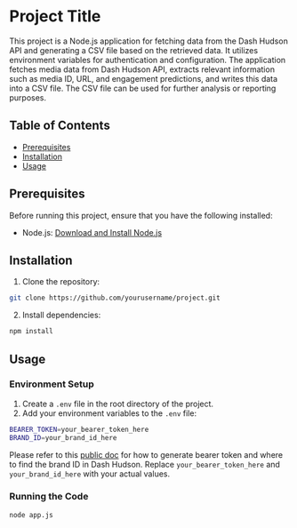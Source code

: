 # Project Title

This project is a Node.js application for fetching data from the Dash Hudson API and generating a CSV file based on the retrieved data. It utilizes environment variables for authentication and configuration. The application fetches media data from Dash Hudson API, extracts relevant information such as media ID, URL, and engagement predictions, and writes this data into a CSV file. The CSV file can be used for further analysis or reporting purposes.


## Table of Contents

- [Prerequisites](#prerequisites)
- [Installation](#installation)
- [Usage](#usage)

## Prerequisites

Before running this project, ensure that you have the following installed:

- Node.js: [Download and Install Node.js](https://nodejs.org/)

## Installation

1. Clone the repository:

```sh
git clone https://github.com/yourusername/project.git
```

2. Install dependencies:

```sh
npm install
```

## Usage

### Environment Setup

1. Create a `.env` file in the root directory of the project.
2. Add your environment variables to the `.env` file:
```sh
BEARER_TOKEN=your_bearer_token_here
BRAND_ID=your_brand_id_here
```
Please refer to this [public doc](https://developer.dashhudson.com/docs/quickstart) for how to generate bearer token and where to find the brand ID in Dash Hudson. Replace `your_bearer_token_here` and `your_brand_id_here` with your actual values.

### Running the Code

```sh
node app.js
```
